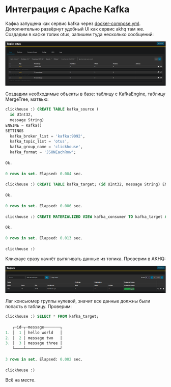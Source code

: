 # Интеграция с Apache Kafka
Кафка запущена как сервис kafka через [docker-compose.yml](../infrastructure/docker-compose.yml). Дополнительно развёрнут удобный UI как сервис akhq там же.
Создадим в кафке топик otus, запишем туда несколько сообщений:

![topic.png](../images/homework-17/topic.png)

Создадим необходимые объекты в базе: таблицу с KafkaEngine, таблицу MergeTree, матвью:
```sql
clickhouse :) CREATE TABLE kafka_source (
  id UInt32,
  message String) 
ENGINE = Kafka() 
SETTINGS 
  kafka_broker_list = 'kafka:9092',
  kafka_topic_list = 'otus',
  kafka_group_name = 'clickhouse',
  kafka_format = 'JSONEachRow';

Ok.

0 rows in set. Elapsed: 0.004 sec. 

clickhouse :) CREATE TABLE kafka_target; (id UInt32, message String) ENGINE=MergeTree ORDER BY id;

Ok.

0 rows in set. Elapsed: 0.006 sec. 

clickhouse :) CREATE MATERIALIZED VIEW kafka_consumer TO kafka_target AS SELECT id, message FROM kafka_source;

Ok.

0 rows in set. Elapsed: 0.013 sec. 

clickhouse :) 
```

Кликхаус сразу начнёт вытягивать данные из топика. Проверим в AKHQ:

![topics.png](../images/homework-17/topics.png)

Лаг консьюмер группы нулевой, значит все данные должны были попасть в таблицу. Проверим:
```sql
clickhouse :) SELECT * FROM kafka_target;

   ┌─id─┬─message───────┐
1. │  1 │ hello world   │
2. │  2 │ message two   │
3. │  3 │ message three │
   └────┴───────────────┘

3 rows in set. Elapsed: 0.002 sec. 

clickhouse :) 
```

Всё на месте.
